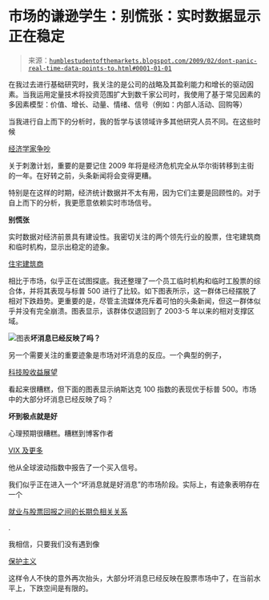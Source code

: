 <!--yml

类别：未分类

日期：2024-05-18 00:59:04

-->

# 市场的谦逊学生：别慌张：实时数据显示正在稳定

> 来源：[`humblestudentofthemarkets.blogspot.com/2009/02/dont-panic-real-time-data-points-to.html#0001-01-01`](https://humblestudentofthemarkets.blogspot.com/2009/02/dont-panic-real-time-data-points-to.html#0001-01-01)

在我过去进行基础研究时，我关注的是公司的战略及其盈利能力和增长的驱动因素。当我运用定量技术将投资范围扩大到数千家公司时，我使用了基于常见因素的多因素模型：价值、增长、动量、情绪、信号（例如：内部人活动、回购等）

当我进行自上而下的分析时，我的哲学与该领域许多其他研究人员不同。在这些时候

[经济学家争吵](http://paul.kedrosky.com/archives/2009/02/02/first_we_kill_a.html)

关于刺激计划，重要的是要记住 2009 年将是经济危机完全从华尔街转移到主街的一年。在好转之前，头条新闻将会变得更糟。

特别是在这样的时期，经济统计数据并不太有用，因为它们主要是回顾性的。对于自上而下的分析，我更愿意依赖实时市场信号。

**别慌张**

实时数据对经济前景具有建设性。我密切关注的两个领先行业的股票，住宅建筑商和临时机构，显示出稳定的迹象。

[住宅建筑商](http://humblestudentofthemarkets.blogspot.com/2009/01/some-signs-of-spring-for-homebuilders.html)

相比于市场，似乎正在试图探底。我还整理了一个员工临时机构和临时工股票的综合体，并将其表现与标普 500 进行了比较。如下图表所示，这一群体已经摆脱了相对下跌趋势。更重要的是，尽管主流媒体充斥着可怕的头条新闻，但这一群体似乎并没有完全崩溃。图表显示，该群体仅退回到了 2003-5 年以来的相对支撑区域。

![图表](https://blogger.googleusercontent.com/img/b/R29vZ2xl/AVvXsEiuP4mtb3ouRP_8ug34lSnn_r1PXnx19LF4jwsI893ARNqg-ZCHjZDNqqAMCjX2WMtZ1VCkMQZAsbuBeb9EY9iVJH1Ks_OivobKKGGsu7ZaYrKf05Ayvds7XTDa51z9lrSUsWGu90n363qD/s1600-h/Temp+vs+SPX.JPG)**坏消息已经反映了吗？**

另一个需要关注的重要迹象是市场对坏消息的反应。一个典型的例子，

[科技股收益展望](http://online.barrons.com/article/SB123275426986311581.html)

看起来很糟糕，但下面的图表显示纳斯达克 100 指数的表现优于标普 500。市场中的大部分坏消息已经反映了吗？

**坏到极点就是好**

心理预期很糟糕。糟糕到博客作者

[VIX 及更多](http://vixandmore.blogspot.com/2009/02/bullish-signal-from-global-volatility.html)

他从全球波动指数中报告了一个买入信号。

我们似乎正在进入一个“坏消息就是好消息”的市场阶段。实际上，有迹象表明存在一个

[就业与股票回报之间的长期负相关关系](http://www.marketwatch.com/news/story/Bad-news-job-front-doesnt/story.aspx?guid=%7B5D3F2682%2D3190%2D4536%2D9EF0%2D3DBA0578BF14%7D)

.

我相信，只要我们没有遇到像

[保护主义](http://news.bbc.co.uk/2/hi/business/7866308.stm)

这样令人不快的意外再次抬头，大部分坏消息已经反映在股票市场中了，在当前水平上，下跌空间是有限的。
